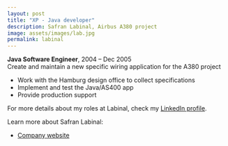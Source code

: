 ```yaml
---
layout: post
title: "XP - Java developer"
description: Safran Labinal, Airbus A380 project
image: assets/images/lab.jpg
permalink: labinal
---
```


**Java Software Engineer**, 2004 – Dec 2005
<br>Create and maintain a new specific wiring application for the A380 project 
* Work with the Hamburg design office to collect specifications 
* Implement and test the Java/AS400 app
* Provide production support

For more details about my roles at Labinal, check my <A href="https://www.linkedin.com/in/christophebenoist/" target="_blank">LinkedIn profile</A>.

Learn more about Safran Labinal:
- <a href="https://www.safran-electrical-power.com/" target="_blank">Company website</a>